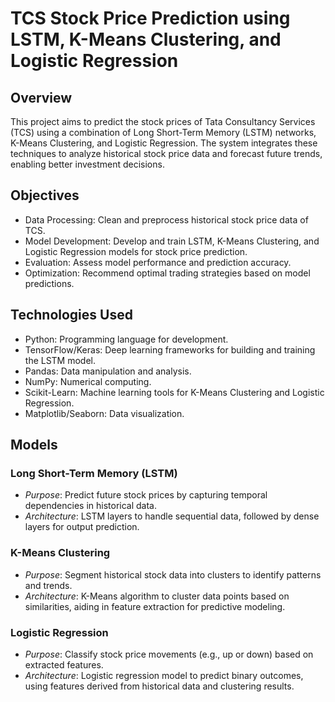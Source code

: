 # TCS Stock Price Prediction using LSTM, K-Means Clustering, and Logistic Regression

## Overview

This project aims to predict the stock prices of Tata Consultancy Services (TCS) using a combination of Long Short-Term Memory (LSTM) networks, K-Means Clustering, and Logistic Regression. The system integrates these techniques to analyze historical stock price data and forecast future trends, enabling better investment decisions.

## Objectives

- Data Processing: Clean and preprocess historical stock price data of TCS.
- Model Development: Develop and train LSTM, K-Means Clustering, and Logistic Regression models for stock price prediction.
- Evaluation: Assess model performance and prediction accuracy.
- Optimization: Recommend optimal trading strategies based on model predictions.

## Technologies Used

- Python: Programming language for development.
- TensorFlow/Keras: Deep learning frameworks for building and training the LSTM model.
- Pandas: Data manipulation and analysis.
- NumPy: Numerical computing.
- Scikit-Learn: Machine learning tools for K-Means Clustering and Logistic Regression.
- Matplotlib/Seaborn: Data visualization.

## Models

### Long Short-Term Memory (LSTM)
- *Purpose*: Predict future stock prices by capturing temporal dependencies in historical data.
- *Architecture*: LSTM layers to handle sequential data, followed by dense layers for output prediction.

### K-Means Clustering
- *Purpose*: Segment historical stock data into clusters to identify patterns and trends.
- *Architecture*: K-Means algorithm to cluster data points based on similarities, aiding in feature extraction for predictive modeling.

### Logistic Regression
- *Purpose*: Classify stock price movements (e.g., up or down) based on extracted features.
- *Architecture*: Logistic regression model to predict binary outcomes, using features derived from historical data and clustering results.
